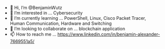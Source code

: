- 👋 Hi, I’m @BenjaminWutz
- 👀 I’m interested in ... Cybersecurity
- 🌱 I’m currently learning ... PowerShell, Linux, Cisco Packet Tracer, Human Communication, Hardware and Switching
- 💞️ I’m looking to collaborate on ... blockchain application
- 📫 How to reach me ... https://www.linkedin.com/in/benjamin-alexander-7669551a5/

<!---
BenjaminWutz/BenjaminWutz is a ✨ special ✨ repository because its `README.md` (this file) appears on your GitHub profile.
You can click the Preview link to take a look at your changes.
--->
